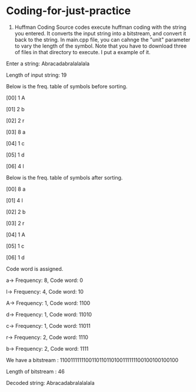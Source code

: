 # Coding-for-just-practice

1. Huffman Coding
   Source codes execute huffman coding with the string you entered. It converts the input string into a bitstream, and convert it back to the string. In main.cpp file, you can cahnge the "unit" parameter to vary the length of the symbol. Note that you have to download three of files in that directory to execute. I put a example of it.

Enter a string: Abracadabralalalala

Length of input string: 19

Below is the freq. table of symbols before sorting.

[00]    1 A

[01]    2 b

[02]    2 r

[03]    8 a

[04]    1 c

[05]    1 d

[06]    4 l

Below is the freq. table of symbols after sorting.

[00]    8 a

[01]    4 l

[02]    2 b

[03]    2 r

[04]    1 A

[05]    1 c

[06]    1 d

Code word is assigned.

a->  Frequency:   8, Code word: 0

l->  Frequency:   4, Code word: 10

A->  Frequency:   1, Code word: 1100

d->  Frequency:   1, Code word: 11010

c->  Frequency:   1, Code word: 11011

r->  Frequency:   2, Code word: 1110

b->  Frequency:   2, Code word: 1111

We have a bitstream : 1100111111100110110110100111111100100100100100

Length of bitstream : 46

Decoded string: Abracadabralalalala
